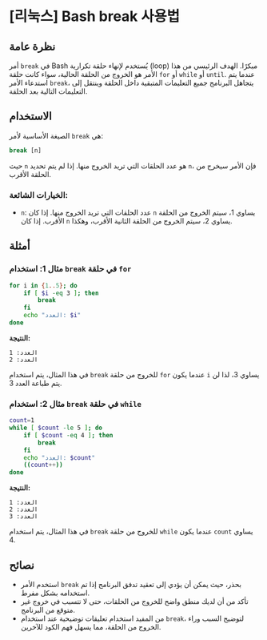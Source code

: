 # [리눅스] Bash break 사용법

## نظرة عامة
أمر `break` في Bash يُستخدم لإنهاء حلقة تكرارية (loop) مبكرًا. الهدف الرئيسي من هذا الأمر هو الخروج من الحلقة الحالية، سواء كانت حلقة `for` أو `while` أو `until`. عندما يتم استدعاء الأمر `break`، يتجاهل البرنامج جميع التعليمات المتبقية داخل الحلقة وينتقل إلى التعليمات التالية بعد الحلقة.

## الاستخدام
الصيغة الأساسية لأمر `break` هي:

```bash
break [n]
```

حيث `n` هو عدد الحلقات التي تريد الخروج منها. إذا لم يتم تحديد `n`، فإن الأمر سيخرج من الحلقة الأقرب.

### الخيارات الشائعة:
- `n`: عدد الحلقات التي تريد الخروج منها. إذا كان `n` يساوي 1، سيتم الخروج من الحلقة الأقرب. إذا كان `n` يساوي 2، سيتم الخروج من الحلقة الثانية الأقرب، وهكذا.

## أمثلة
### مثال 1: استخدام `break` في حلقة `for`
```bash
for i in {1..5}; do
    if [ $i -eq 3 ]; then
        break
    fi
    echo "العدد: $i"
done
```
**النتيجة:**
```
العدد: 1
العدد: 2
```
في هذا المثال، يتم استخدام `break` للخروج من حلقة `for` عندما يكون `i` يساوي 3، لذا لن يتم طباعة العدد 3.

### مثال 2: استخدام `break` في حلقة `while`
```bash
count=1
while [ $count -le 5 ]; do
    if [ $count -eq 4 ]; then
        break
    fi
    echo "العدد: $count"
    ((count++))
done
```
**النتيجة:**
```
العدد: 1
العدد: 2
العدد: 3
```
في هذا المثال، يتم استخدام `break` للخروج من حلقة `while` عندما يكون `count` يساوي 4.

## نصائح
- استخدم الأمر `break` بحذر، حيث يمكن أن يؤدي إلى تعقيد تدفق البرنامج إذا تم استخدامه بشكل مفرط.
- تأكد من أن لديك منطق واضح للخروج من الحلقات، حتى لا تتسبب في خروج غير متوقع من البرنامج.
- من المفيد استخدام تعليقات توضيحية عند استخدام `break`، لتوضيح السبب وراء الخروج من الحلقة، مما يسهل فهم الكود للآخرين.